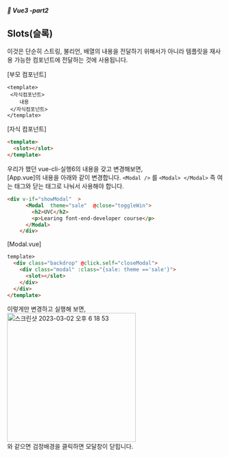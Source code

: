 ##### :cactus: Vue3 -part2

## Slots(슬록) 
이것은 단순히 스트링, 불리언, 배열의 내용을 전달하기 위해서가 아니라 템플릿을 재사용 가능한 컴포넌트에 전달하는 것에 사용됩니다.

[부모 컴포넌트]
```
<template>
 <자식컴포넌트>
    내용
 </자식컴포넌트>
</template>

```


[자식 컴포넌트]
```html
<template>
  <slot></slot>
</template>
```

우리가 했던 vue-cli-실행6의 내용을 갖고 변경해보면,  
[App.vue]의 내용을 아래와 같이 변경합니다. ``` <Modal /> ``` 를 ``` <Modal> </Modal> ``` 즉 여는 태그와 닫는 태그로 나눠서 사용해야 합니다.  

```html
<div v-if="showModal"  >
      <Modal  theme="sale"  @close="toggleWin">
        <h2>UVC</h2>
        <p>Learing font-end-developer course</p>
      </Modal>
    </div>

```
[Modal.vue]

```html
template>
  <div class="backdrop" @click.self="closeModal"> 
    <div class="modal" :class="{sale: theme =='sale'}">
      <slot></slot>
    </div>
  </div>
</template>

```
이렇게만 변경하고 실행해 보면,   
<img width="300" alt="스크린샷 2023-03-02 오후 6 18 53" src="https://user-images.githubusercontent.com/48478079/222385591-9d0ffc46-14d6-4663-9756-64b27dbf8e4e.png">  
와 같으면 검정배경을 클릭하면 모달창이 닫힙니다.  

